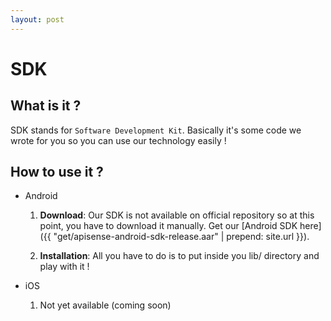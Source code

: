 ```yaml
---
layout: post
---
```


SDK
===

What is it ?
------------

SDK stands for `Software Development Kit`. Basically it's some code we wrote for you so you can use our technology easily !

How to use it ?
---------------

- Android

	1. __Download__: Our SDK is not available on official repository so at this point, you have to download it manually. Get our [Android SDK here]({{ "get/apisense-android-sdk-release.aar" | prepend: site.url }}).

	2. __Installation__: All you have to do is to put inside you lib/ directory and play with it !

- iOS

	1. Not yet available (coming soon)